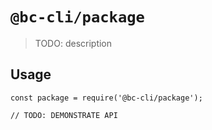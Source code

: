 # `@bc-cli/package`

> TODO: description

## Usage

```
const package = require('@bc-cli/package');

// TODO: DEMONSTRATE API
```
